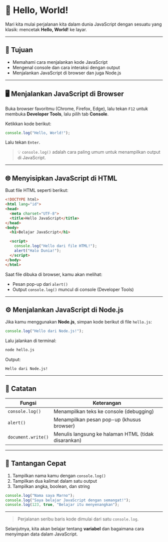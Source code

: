 # 👋 Hello, World!

Mari kita mulai perjalanan kita dalam dunia JavaScript dengan sesuatu yang klasik: mencetak **Hello, World!** ke layar.

---

## 📌 Tujuan

- Memahami cara menjalankan kode JavaScript
- Mengenal console dan cara interaksi dengan output
- Menjalankan JavaScript di browser dan juga Node.js

---

## 🖥 Menjalankan JavaScript di Browser

Buka browser favoritmu (Chrome, Firefox, Edge), lalu tekan `F12` untuk membuka **Developer Tools**, lalu pilih tab **Console**.

Ketikkan kode berikut:

```javascript
console.log("Hello, World!");
````

Lalu tekan `Enter`.

> 💡 `console.log()` adalah cara paling umum untuk menampilkan output di JavaScript.

---

## 🌐 Menyisipkan JavaScript di HTML

Buat file HTML seperti berikut:

```html
<!DOCTYPE html>
<html lang="id">
<head>
  <meta charset="UTF-8">
  <title>Hello JavaScript</title>
</head>
<body>
  <h1>Belajar JavaScript</h1>

  <script>
    console.log("Hello dari file HTML!");
    alert("Halo Dunia!");
  </script>
</body>
</html>
```

Saat file dibuka di browser, kamu akan melihat:

* Pesan pop-up dari `alert()`
* Output `console.log()` muncul di console (Developer Tools)

---

## ⚙️ Menjalankan JavaScript di Node.js

Jika kamu menggunakan **Node.js**, simpan kode berikut di file `hello.js`:

```javascript
console.log("Hello dari Node.js!");
```

Lalu jalankan di terminal:

```bash
node hello.js
```

Output:

```
Hello dari Node.js!
```

---

## 🧠 Catatan

| Fungsi             | Keterangan                                          |
| ------------------ | --------------------------------------------------- |
| `console.log()`    | Menampilkan teks ke console (debugging)             |
| `alert()`          | Menampilkan pesan pop-up (khusus browser)           |
| `document.write()` | Menulis langsung ke halaman HTML (tidak disarankan) |

---

## 🧪 Tantangan Cepat

1. Tampilkan nama kamu dengan `console.log()`
2. Tampilkan dua kalimat dalam satu output
3. Tampilkan angka, boolean, dan string

```javascript
console.log("Nama saya Marno");
console.log("Saya belajar JavaScript dengan semangat!");
console.log(123, true, "Belajar itu menyenangkan");
```

---

> Perjalanan seribu baris kode dimulai dari satu `console.log`.

Selanjutnya, kita akan belajar tentang **variabel** dan bagaimana cara menyimpan data dalam JavaScript.

```